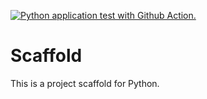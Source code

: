 [![Python application test with Github Action.](https://github.com/sinamf/Scaffold/actions/workflows/main.yml/badge.svg)](https://github.com/sinamf/Scaffold/actions/workflows/main.yml)

# Scaffold
This is a project scaffold for Python.

